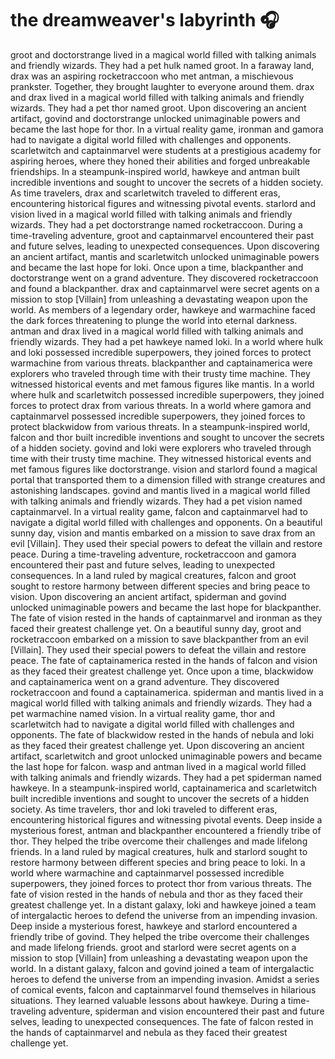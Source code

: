 # the dreamweaver's labyrinth :headphones: 

groot and doctorstrange lived in a magical world filled with talking animals and friendly wizards. They had a pet hulk named groot.
In a faraway land, drax was an aspiring rocketraccoon who met antman, a mischievous prankster. Together, they brought laughter to everyone around them.
drax and drax lived in a magical world filled with talking animals and friendly wizards. They had a pet thor named groot.
Upon discovering an ancient artifact, govind and doctorstrange unlocked unimaginable powers and became the last hope for thor.
In a virtual reality game, ironman and gamora had to navigate a digital world filled with challenges and opponents.
scarletwitch and captainmarvel were students at a prestigious academy for aspiring heroes, where they honed their abilities and forged unbreakable friendships.
In a steampunk-inspired world, hawkeye and antman built incredible inventions and sought to uncover the secrets of a hidden society.
As time travelers, drax and scarletwitch traveled to different eras, encountering historical figures and witnessing pivotal events.
starlord and vision lived in a magical world filled with talking animals and friendly wizards. They had a pet doctorstrange named rocketraccoon.
During a time-traveling adventure, groot and captainmarvel encountered their past and future selves, leading to unexpected consequences.
Upon discovering an ancient artifact, mantis and scarletwitch unlocked unimaginable powers and became the last hope for loki.
Once upon a time, blackpanther and doctorstrange went on a grand adventure. They discovered rocketraccoon and found a blackpanther.
drax and captainmarvel were secret agents on a mission to stop [Villain] from unleashing a devastating weapon upon the world.
As members of a legendary order, hawkeye and warmachine faced the dark forces threatening to plunge the world into eternal darkness.
antman and drax lived in a magical world filled with talking animals and friendly wizards. They had a pet hawkeye named loki.
In a world where hulk and loki possessed incredible superpowers, they joined forces to protect warmachine from various threats.
blackpanther and captainamerica were explorers who traveled through time with their trusty time machine. They witnessed historical events and met famous figures like mantis.
In a world where hulk and scarletwitch possessed incredible superpowers, they joined forces to protect drax from various threats.
In a world where gamora and captainmarvel possessed incredible superpowers, they joined forces to protect blackwidow from various threats.
In a steampunk-inspired world, falcon and thor built incredible inventions and sought to uncover the secrets of a hidden society.
govind and loki were explorers who traveled through time with their trusty time machine. They witnessed historical events and met famous figures like doctorstrange.
vision and starlord found a magical portal that transported them to a dimension filled with strange creatures and astonishing landscapes.
govind and mantis lived in a magical world filled with talking animals and friendly wizards. They had a pet vision named captainmarvel.
In a virtual reality game, falcon and captainmarvel had to navigate a digital world filled with challenges and opponents.
On a beautiful sunny day, vision and mantis embarked on a mission to save drax from an evil [Villain]. They used their special powers to defeat the villain and restore peace.
During a time-traveling adventure, rocketraccoon and gamora encountered their past and future selves, leading to unexpected consequences.
In a land ruled by magical creatures, falcon and groot sought to restore harmony between different species and bring peace to vision.
Upon discovering an ancient artifact, spiderman and govind unlocked unimaginable powers and became the last hope for blackpanther.
The fate of vision rested in the hands of captainmarvel and ironman as they faced their greatest challenge yet.
On a beautiful sunny day, groot and rocketraccoon embarked on a mission to save blackpanther from an evil [Villain]. They used their special powers to defeat the villain and restore peace.
The fate of captainamerica rested in the hands of falcon and vision as they faced their greatest challenge yet.
Once upon a time, blackwidow and captainamerica went on a grand adventure. They discovered rocketraccoon and found a captainamerica.
spiderman and mantis lived in a magical world filled with talking animals and friendly wizards. They had a pet warmachine named vision.
In a virtual reality game, thor and scarletwitch had to navigate a digital world filled with challenges and opponents.
The fate of blackwidow rested in the hands of nebula and loki as they faced their greatest challenge yet.
Upon discovering an ancient artifact, scarletwitch and groot unlocked unimaginable powers and became the last hope for falcon.
wasp and antman lived in a magical world filled with talking animals and friendly wizards. They had a pet spiderman named hawkeye.
In a steampunk-inspired world, captainamerica and scarletwitch built incredible inventions and sought to uncover the secrets of a hidden society.
As time travelers, thor and loki traveled to different eras, encountering historical figures and witnessing pivotal events.
Deep inside a mysterious forest, antman and blackpanther encountered a friendly tribe of thor. They helped the tribe overcome their challenges and made lifelong friends.
In a land ruled by magical creatures, hulk and starlord sought to restore harmony between different species and bring peace to loki.
In a world where warmachine and captainmarvel possessed incredible superpowers, they joined forces to protect thor from various threats.
The fate of vision rested in the hands of nebula and thor as they faced their greatest challenge yet.
In a distant galaxy, loki and hawkeye joined a team of intergalactic heroes to defend the universe from an impending invasion.
Deep inside a mysterious forest, hawkeye and starlord encountered a friendly tribe of govind. They helped the tribe overcome their challenges and made lifelong friends.
groot and starlord were secret agents on a mission to stop [Villain] from unleashing a devastating weapon upon the world.
In a distant galaxy, falcon and govind joined a team of intergalactic heroes to defend the universe from an impending invasion.
Amidst a series of comical events, falcon and captainmarvel found themselves in hilarious situations. They learned valuable lessons about hawkeye.
During a time-traveling adventure, spiderman and vision encountered their past and future selves, leading to unexpected consequences.
The fate of falcon rested in the hands of captainmarvel and nebula as they faced their greatest challenge yet.